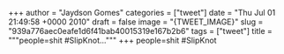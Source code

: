 
+++
author = "Jaydson Gomes"
categories = ["tweet"]
date = "Thu Jul 01 21:49:58 +0000 2010"
draft = false
image = "{TWEET_IMAGE}"
slug = "939a776aec0eafe1d6f41bab40015319e167b2b6"
tags = ["tweet"]
title = """people=shit #SlipKnot..."""
+++
people=shit #SlipKnot
